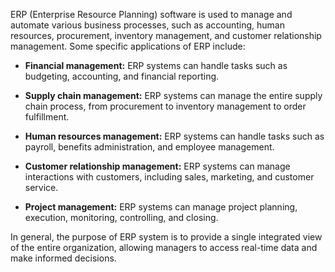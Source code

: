 ERP (Enterprise Resource Planning) software is used to manage and automate various business processes, such as accounting, human resources, procurement, inventory management, and customer relationship management. Some specific applications of ERP include:

- **Financial management:** ERP systems can handle tasks such as budgeting, accounting, and financial reporting.

- **Supply chain management:** ERP systems can manage the entire supply chain process, from procurement to inventory management to order fulfillment.

- **Human resources management:** ERP systems can handle tasks such as payroll, benefits administration, and employee management.

- **Customer relationship management:** ERP systems can manage interactions with customers, including sales, marketing, and customer service.

- **Project management:** ERP systems can manage project planning, execution, monitoring, controlling, and closing.

In general, the purpose of ERP system is to provide a single integrated view of the entire organization, allowing managers to access real-time data and make informed decisions.